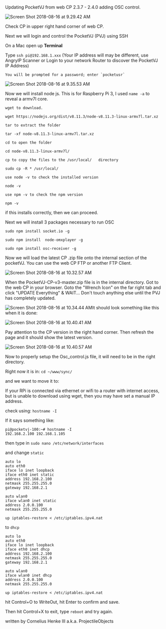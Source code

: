 Updating PocketVJ from web CP 2.3.7 - 2.4.0 adding OSC control.

![Screen Shot 2018-08-16 at 9.29.42 AM](https://ws3.sinaimg.cn/large/006tNbRwly1fueo4ma5hsj31gg19udoq.jpg)

Check CP in upper right hand corner of web CP.

Next we will login and control the PocketVJ (PVJ) using SSH

On a Mac open up **Terminal**

Type `ssh pi@192.168.1.xxx`   (Your IP address will may be different, use AngryIP Scanner or Login to your network Router to discover the PocketVJ IP Address)

	You will be prompted for a password; enter `pocketusr`

![Screen Shot 2018-08-16 at 9.35.53 AM](https://ws1.sinaimg.cn/large/006tNbRwly1fueo4kprhrj311w0qkwhi.jpg)

Now we will install node js. This is for Raspberry Pi 3, I used `name -a` to reveal a armv7l core.

	wget to download.

`wget https://nodejs.org/dist/v8.11.3/node-v8.11.3-linux-armv7l.tar.xz `

	tar to extract the folder

`tar -xf node-v8.11.3-linux-armv7l.tar.xz `

	cd to open the folder

`cd node-v8.11.3-linux-armv7l/ `

	cp to copy the files to the /usr/local/   directory

`sudo cp -R * /usr/local/ `

	use node -v to check the installed version

`node -v `

	use npm -v to check the npm version

`npm -v `



if this installs correctly, then we can proceed.

Next we will install 3 packages necessary to run OSC

`sudo npm install socket.io -g`

`sudo npm install  node-omxplayer -g`

`sudo npm install osc-receiver -g`



Now we will load the latest CP .zip file onto the internal section of the pocketVJ. You can use the web CP FTP or another FTP Client.

![Screen Shot 2018-08-16 at 10.32.57 AM](https://ws2.sinaimg.cn/large/006tNbRwly1fueo4nyy2rj31ki18ktnu.jpg)

When the PocketVJ-CP-v3-master.zip file is in the internal directory.  Got to the web CP in your browser. Goto the "Wrench Icon" on the far right tab and click "UPDATE Everything"  & WAIT...  Don't touch anything else until the PVJ has completely updated.

![Screen Shot 2018-08-16 at 10.34.44 AM](https://ws1.sinaimg.cn/large/006tNbRwly1fueo4ptgr0j31g41o8157.jpg)It should look something like this when it is done:

![Screen Shot 2018-08-16 at 10.40.41 AM](https://ws1.sinaimg.cn/large/006tNbRwly1fueo4rp0upj31g41o8k6b.jpg)

Pay attention to the CP version in the right hand corner.  Then refresh the page and it should show the latest version.

![Screen Shot 2018-08-16 at 10.40.57 AM](https://ws2.sinaimg.cn/large/006tNbRwly1fueo4ts2kvj31g41o8n8t.jpg)

Now to properly setup the Osc_control.js file, it will need to be in the right directory.

Right now it is in: `cd ~/www/sync/ `

and we want to move it to: 









If your RPi is connected via ethernet or wifi to a router with internet access, but is unable to download using wget, then you may have set a manual IP address.  

check using: `hostname -I`

If it says something like:

```
pi@pocketvj-100:~# hostname -I
192.168.2.100 192.168.1.105
```

then type in `sudo nano /etc/network/interfaces`

and change `static`

```
auto lo
auto eth0
iface lo inet loopback
iface eth0 inet static
address 192.168.2.100
netmask 255.255.255.0
gateway 192.168.2.1

auto wlan0
iface wlan0 inet static
address 2.0.0.100
netmask 255.255.255.0

up iptables-restore < /etc/iptables.ipv4.nat
```

to `dhcp`

```
auto lo
auto eth0
iface lo inet loopback
iface eth0 inet dhcp
address 192.168.2.100
netmask 255.255.255.0
gateway 192.168.2.1

auto wlan0
iface wlan0 inet dhcp
address 2.0.0.100
netmask 255.255.255.0

up iptables-restore < /etc/iptables.ipv4.nat
```

hit Control+O to WriteOut, hit Enter to confirm and save.

Then hit Control+X to exit, type `reboot` and try again.





written by Cornelius Henke III a.k.a. ProjectileObjects